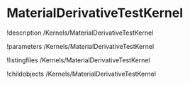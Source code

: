 <!-- MOOSE Documentation Stub: Remove this when content is added. -->

# MaterialDerivativeTestKernel
!description /Kernels/MaterialDerivativeTestKernel

!parameters /Kernels/MaterialDerivativeTestKernel

!listingfiles /Kernels/MaterialDerivativeTestKernel

!childobjects /Kernels/MaterialDerivativeTestKernel
